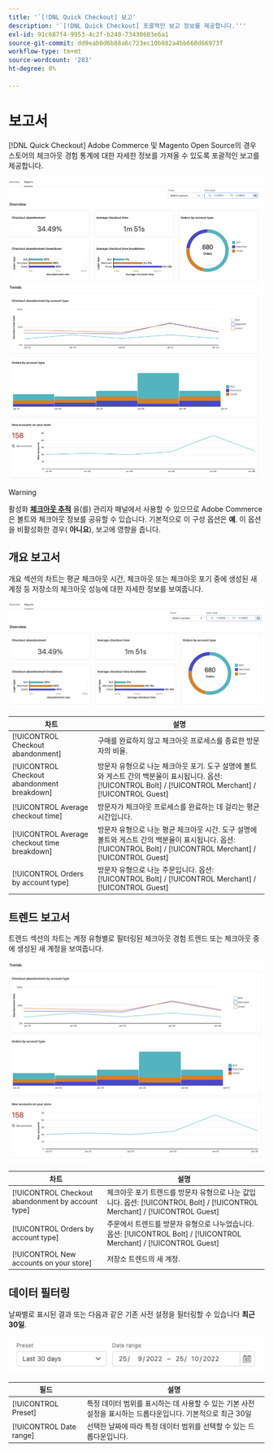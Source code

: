 ```yaml
---
title: '`[!DNL Quick Checkout] 보고'
description: '`[!DNL Quick Checkout] 포괄적인 보고 정보를 제공합니다.'''
exl-id: 91c687f4-9953-4c2f-b240-73430603e6a1
source-git-commit: dd9eab0d6b88a6c723ec10b882a4bb668d66973f
workflow-type: tm+mt
source-wordcount: '283'
ht-degree: 0%

---
```


# 보고서

[!DNL Quick Checkout] Adobe Commerce 및 Magento Open Source의 경우 스토어의 체크아웃 경험 통계에 대한 자세한 정보를 가져올 수 있도록 포괄적인 보고를 제공합니다.

![보고서 보기](assets/reports-view-big-checkout.png)

>[!WARNING]
>
> 활성화 [**체크아웃 추적**](../quick-checkout/settings-quick-checkout.md) 을(를) 관리자 패널에서 사용할 수 있으므로 Adobe Commerce은 볼트와 체크아웃 정보를 공유할 수 있습니다. 기본적으로 이 구성 옵션은 **예**. 이 옵션을 비활성화한 경우( **아니요**), 보고에 영향을 줍니다.

## 개요 보고서

개요 섹션의 차트는 평균 체크아웃 시간, 체크아웃 또는 체크아웃 포기 중에 생성된 새 계정 등 저장소의 체크아웃 성능에 대한 자세한 정보를 보여줍니다.

![보고서 개요](assets/overview-report-checkout.png)

| 차트 | 설명 |
|---|---|
| [!UICONTROL Checkout abandonment] | 구매를 완료하지 않고 체크아웃 프로세스를 종료한 방문자의 비율. |
| [!UICONTROL Checkout abandonment breakdown] | 방문자 유형으로 나눈 체크아웃 포기. 도구 설명에 볼트와 게스트 간의 백분율이 표시됩니다. 옵션: [!UICONTROL Bolt] / [!UICONTROL Merchant] / [!UICONTROL Guest] |
| [!UICONTROL Average checkout time] | 방문자가 체크아웃 프로세스를 완료하는 데 걸리는 평균 시간입니다. |
| [!UICONTROL Average checkout time breakdown] | 방문자 유형으로 나눈 평균 체크아웃 시간. 도구 설명에 볼트와 게스트 간의 백분율이 표시됩니다. 옵션: [!UICONTROL Bolt] / [!UICONTROL Merchant] / [!UICONTROL Guest] |
| [!UICONTROL Orders by account type] | 방문자 유형으로 나눈 주문입니다. 옵션: [!UICONTROL Bolt] / [!UICONTROL Merchant] / [!UICONTROL Guest] |

## 트렌드 보고서

트렌드 섹션의 차트는 계정 유형별로 필터링된 체크아웃 경험 트렌드 또는 체크아웃 중에 생성된 새 계정을 보여줍니다.

![보고서 트렌드](assets/trends-report-checkout.png)

| 차트 | 설명 |
|---|---|
| [!UICONTROL Checkout abandonment by account type] | 체크아웃 포기 트렌드를 방문자 유형으로 나눈 값입니다. 옵션: [!UICONTROL Bolt] / [!UICONTROL Merchant] / [!UICONTROL Guest] |
| [!UICONTROL Orders by account type] | 주문에서 트렌드를 방문자 유형으로 나누었습니다. 옵션: [!UICONTROL Bolt] / [!UICONTROL Merchant] / [!UICONTROL Guest] |
| [!UICONTROL New accounts on your store] | 저장소 트렌드의 새 계정. |

## 데이터 필터링

날짜별로 표시된 결과 또는 다음과 같은 기존 사전 설정을 필터링할 수 있습니다 **최근 30일**.

![필터 보기](assets/filter-view.png)

| 필드 | 설명 |
|---|---|
| [!UICONTROL Preset] | 특정 데이터 범위를 표시하는 데 사용할 수 있는 기본 사전 설정을 표시하는 드롭다운입니다. 기본적으로 최근 30일 |
| [!UICONTROL Date range] | 선택한 날짜에 따라 특정 데이터 범위를 선택할 수 있는 드롭다운입니다. |
